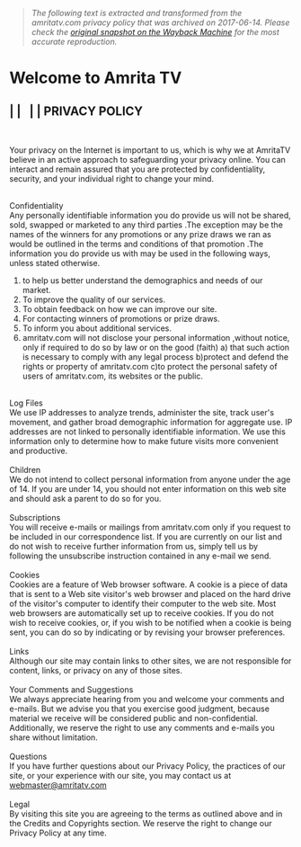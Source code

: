 > *The following text is extracted and transformed from the amritatv.com privacy policy that was archived on 2017-06-14. Please check the [original snapshot on the Wayback Machine](https://web.archive.org/web/20170614071312id_/http%3A//amritatv.com/privacypolicy.php) for the most accurate reproduction.*

# Welcome to Amrita TV

|  |   |  | PRIVACY POLICY   
---  
   
  
Your privacy on the Internet is important to us, which is why we at AmritaTV believe in an active approach to safeguarding your privacy online. You can interact and remain assured that you are protected by confidentiality, security, and your individual right to change your mind.   
  
  
   
Confidentiality   
Any personally identifiable information you do provide us will not be shared, sold, swapped or marketed to any third parties .The exception may be the names of the winners for any promotions or any prize draws we ran as would be outlined in the terms and conditions of that promotion .The information you do provide us with may be used in the following ways, unless stated otherwise. 

1) to help us better understand the demographics and needs of our market.  
2) To improve the quality of our services.  
3) To obtain feedback on how we can improve our site.  
4) For contacting winners of promotions or prize draws.  
5) To inform you about additional services.  
6) amritatv.com will not disclose your personal information ,without notice, only if required to do so by law or on the good (faith) a) that such action is necessary to comply with any legal process b)protect and defend the rights or property of amritatv.com c)to protect the personal safety of users of amritatv.com, its websites or the public.  
  
   
Log Files   
We use IP addresses to analyze trends, administer the site, track user's movement, and gather broad demographic information for aggregate use. IP addresses are not linked to personally identifiable information. We use this information only to determine how to make future visits more convenient and productive.   
   
Children  
We do not intend to collect personal information from anyone under the age of 14. If you are under 14, you should not enter information on this web site and should ask a parent to do so for you.  
   
Subscriptions  
You will receive e-mails or mailings from amritatv.com only if you request to be included in our correspondence list. If you are currently on our list and do not wish to receive further information from us, simply tell us by following the unsubscribe instruction contained in any e-mail we send.  
   
Cookies  
Cookies are a feature of Web browser software. A cookie is a piece of data that is sent to a Web site visitor's web browser and placed on the hard drive of the visitor's computer to identify their computer to the web site. Most web browsers are automatically set up to receive cookies. If you do not wish to receive cookies, or, if you wish to be notified when a cookie is being sent, you can do so by indicating or by revising your browser preferences.  
   
Links   
Although our site may contain links to other sites, we are not responsible for content, links, or privacy on any of those sites.  
   
Your Comments and Suggestions   
We always appreciate hearing from you and welcome your comments and e-mails. But we advise you that you exercise good judgment, because material we receive will be considered public and non-confidential. Additionally, we reserve the right to use any comments and e-mails you share without limitation.  
   
Questions   
If you have further questions about our Privacy Policy, the practices of our site, or your experience with our site, you may contact us at  [webmaster@amritatv.com](mailinto:webmaster@amritatv.com)  
   
Legal  
By visiting this site you are agreeing to the terms as outlined above and in the Credits and Copyrights section. We reserve the right to change our Privacy Policy at any time.   
   
  
 
